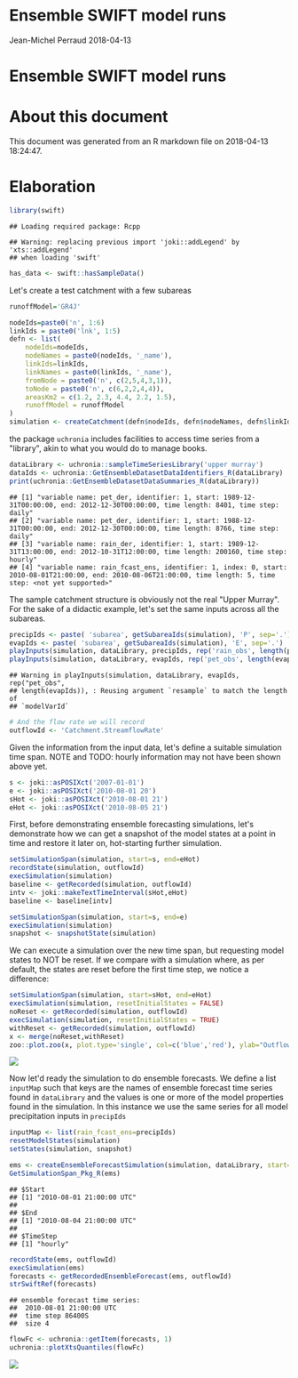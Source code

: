 Ensemble SWIFT model runs
================
Jean-Michel Perraud
2018-04-13

Ensemble SWIFT model runs
=========================

About this document
===================

This document was generated from an R markdown file on 2018-04-13 18:24:47.

Elaboration
===========

``` r
library(swift)
```

    ## Loading required package: Rcpp

    ## Warning: replacing previous import 'joki::addLegend' by 'xts::addLegend'
    ## when loading 'swift'

``` r
has_data <- swift::hasSampleData()
```

Let's create a test catchment with a few subareas

``` r
runoffModel='GR4J'

nodeIds=paste0('n', 1:6)
linkIds = paste0('lnk', 1:5)
defn <- list(
    nodeIds=nodeIds,
    nodeNames = paste0(nodeIds, '_name'),
    linkIds=linkIds,
    linkNames = paste0(linkIds, '_name'),
    fromNode = paste0('n', c(2,5,4,3,1)),
    toNode = paste0('n', c(6,2,2,4,4)),
    areasKm2 = c(1.2, 2.3, 4.4, 2.2, 1.5),
    runoffModel = runoffModel
)
simulation <- createCatchment(defn$nodeIds, defn$nodeNames, defn$linkIds, defn$linkNames, defn$fromNode, defn$toNode, defn$runoffModel, defn$areasKm2)
```

the package `uchronia` includes facilities to access time series from a "library", akin to what you would do to manage books.

``` r
dataLibrary <- uchronia::sampleTimeSeriesLibrary('upper murray')
dataIds <- uchronia::GetEnsembleDatasetDataIdentifiers_R(dataLibrary)
print(uchronia::GetEnsembleDatasetDataSummaries_R(dataLibrary))
```

    ## [1] "variable name: pet_der, identifier: 1, start: 1989-12-31T00:00:00, end: 2012-12-30T00:00:00, time length: 8401, time step: daily"                            
    ## [2] "variable name: pet_der, identifier: 1, start: 1988-12-31T00:00:00, end: 2012-12-30T00:00:00, time length: 8766, time step: daily"                            
    ## [3] "variable name: rain_der, identifier: 1, start: 1989-12-31T13:00:00, end: 2012-10-31T12:00:00, time length: 200160, time step: hourly"                        
    ## [4] "variable name: rain_fcast_ens, identifier: 1, index: 0, start: 2010-08-01T21:00:00, end: 2010-08-06T21:00:00, time length: 5, time step: <not yet supported>"

The sample catchment structure is obviously not the real "Upper Murray". For the sake of a didactic example, let's set the same inputs across all the subareas.

``` r
precipIds <- paste( 'subarea', getSubareaIds(simulation), 'P', sep='.')
evapIds <- paste( 'subarea', getSubareaIds(simulation), 'E', sep='.')
playInputs(simulation, dataLibrary, precipIds, rep('rain_obs', length(precipIds)))
playInputs(simulation, dataLibrary, evapIds, rep('pet_obs', length(evapIds)), 'daily_to_hourly')
```

    ## Warning in playInputs(simulation, dataLibrary, evapIds, rep("pet_obs",
    ## length(evapIds)), : Reusing argument `resample` to match the length of
    ## `modelVarId`

``` r
# And the flow rate we will record
outflowId <- 'Catchment.StreamflowRate'
```

Given the information from the input data, let's define a suitable simulation time span. NOTE and TODO: hourly information may not have been shown above yet.

``` r
s <- joki::asPOSIXct('2007-01-01')
e <- joki::asPOSIXct('2010-08-01 20')
sHot <- joki::asPOSIXct('2010-08-01 21')
eHot <- joki::asPOSIXct('2010-08-05 21')
```

First, before demonstrating ensemble forecasting simulations, let's demonstrate how we can get a snapshot of the model states at a point in time and restore it later on, hot-starting further simulation.

``` r
setSimulationSpan(simulation, start=s, end=eHot)
recordState(simulation, outflowId)
execSimulation(simulation)
baseline <- getRecorded(simulation, outflowId)
intv <- joki::makeTextTimeInterval(sHot,eHot)
baseline <- baseline[intv]

setSimulationSpan(simulation, start=s, end=e)
execSimulation(simulation)
snapshot <- snapshotState(simulation)
```

We can execute a simulation over the new time span, but requesting model states to NOT be reset. If we compare with a simulation where, as per default, the states are reset before the first time step, we notice a difference:

``` r
setSimulationSpan(simulation, start=sHot, end=eHot)
execSimulation(simulation, resetInitialStates = FALSE)
noReset <- getRecorded(simulation, outflowId)
execSimulation(simulation, resetInitialStates = TRUE)
withReset <- getRecorded(simulation, outflowId)
x <- merge(noReset,withReset)
zoo::plot.zoo(x, plot.type='single', col=c('blue','red'), ylab="Outflow m3/s", main="Outflows with/without state resets")
```

<img src="/home/per202/src/csiro/stash/per202/swift/bindings/R/pkgs/swift/vignettes/ensemble_model_runs/ensemble_model_runs_files/figure-markdown_github/unnamed-chunk-8-1.png" style="display:block; margin: auto" style="display: block; margin: auto;" />

Now let'd ready the simulation to do ensemble forecasts. We define a list `inputMap` such that keys are the names of ensemble forecast time series found in `dataLibrary` and the values is one or more of the model properties found in the simulation. In this instance we use the same series for all model precipitation inputs in `precipIds`

``` r
inputMap <- list(rain_fcast_ens=precipIds)
resetModelStates(simulation)
setStates(simulation, snapshot)
```

``` r
ems <- createEnsembleForecastSimulation(simulation, dataLibrary, start=sHot, end=eHot, inputMap=inputMap, leadTime=as.integer(24*2 + 23), ensembleSize=100, nTimeStepsBetweenForecasts=24)
GetSimulationSpan_Pkg_R(ems)
```

    ## $Start
    ## [1] "2010-08-01 21:00:00 UTC"
    ## 
    ## $End
    ## [1] "2010-08-04 21:00:00 UTC"
    ## 
    ## $TimeStep
    ## [1] "hourly"

``` r
recordState(ems, outflowId)
execSimulation(ems)
forecasts <- getRecordedEnsembleForecast(ems, outflowId)
strSwiftRef(forecasts)
```

    ## ensemble forecast time series:
    ##  2010-08-01 21:00:00 UTC
    ##  time step 86400S
    ##  size 4

``` r
flowFc <- uchronia::getItem(forecasts, 1)
uchronia::plotXtsQuantiles(flowFc)
```

<img src="/home/per202/src/csiro/stash/per202/swift/bindings/R/pkgs/swift/vignettes/ensemble_model_runs/ensemble_model_runs_files/figure-markdown_github/unnamed-chunk-11-1.png" style="display:block; margin: auto" style="display: block; margin: auto;" />
